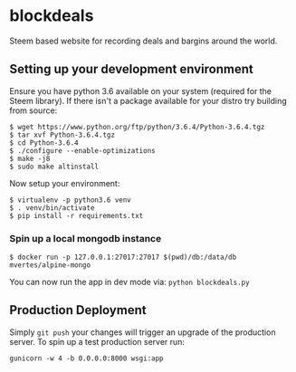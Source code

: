 # blockdeals

Steem based website for recording deals and bargins around the world.

## Setting up your development environment

Ensure you have python 3.6 available on your system (required for
the Steem library). If there isn't a package available for your
distro try building from source:

```
$ wget https://www.python.org/ftp/python/3.6.4/Python-3.6.4.tgz
$ tar xvf Python-3.6.4.tgz
$ cd Python-3.6.4
$ ./configure --enable-optimizations
$ make -j8
$ sudo make altinstall
```

Now setup your environment:

```
$ virtualenv -p python3.6 venv
$ . venv/bin/activate
$ pip install -r requirements.txt
```

### Spin up a local mongodb instance

```
$ docker run -p 127.0.0.1:27017:27017 $(pwd)/db:/data/db mvertes/alpine-mongo
```

You can now run the app in dev mode via: `python blockdeals.py`


## Production Deployment

Simply `git push` your changes will trigger an upgrade of the
production server. To spin up a test production server run:

```
gunicorn -w 4 -b 0.0.0.0:8000 wsgi:app
```
